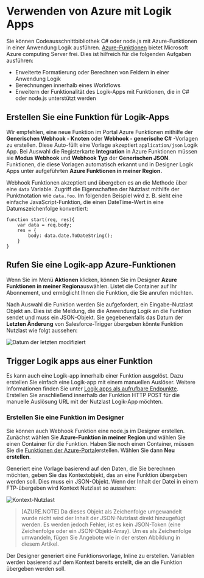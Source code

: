 <properties
   pageTitle="Verwenden von Azure mit Logik Apps | Microsoft Azure"
   description="Finden Sie unter Verwenden von Azure Funktionen mit Geschäftslogik Apps"
   services="logic-apps,functions"
   documentationCenter=".net,nodejs,java"
   authors="jeffhollan"
   manager="dwrede"
   editor=""/>

<tags
   ms.service="logic-apps"
   ms.devlang="multiple"
   ms.topic="article"
   ms.tgt_pltfrm="na"
   ms.workload="integration"
   ms.date="10/18/2016"
   ms.author="jehollan"/>

# <a name="using-azure-functions-with-logic-apps"></a>Verwenden von Azure mit Logik Apps

Sie können Codeausschnittbibliothek C# oder node.js mit Azure-Funktionen in einer Anwendung Logik ausführen.  [Azure-Funktionen](../azure-functions/functions-overview.md) bietet Microsoft Azure computing Server frei. Dies ist hilfreich für die folgenden Aufgaben ausführen:

* Erweiterte Formatierung oder Berechnen von Feldern in einer Anwendung Logik
* Berechnungen innerhalb eines Workflows
* Erweitern der Funktionalität des Logik-Apps mit Funktionen, die in C# oder node.js unterstützt werden

## <a name="create-a-function-for-logic-apps"></a>Erstellen Sie eine Funktion für Logik-Apps

Wir empfehlen, eine neue Funktion im Portal Azure Funktionen mithilfe der **Generischen Webhook - Knoten** oder **Webhook - generische C#** -Vorlagen zu erstellen. Diese Auto-füllt eine Vorlage akzeptiert `application/json` Logik App.  Bei Auswahl die Registerkarte **Integration** in Azure Funktionen müssen sie **Modus** **Webhook** und **Webhook Typ** der **Generischen JSON**.  Funktionen, die diese Vorlagen automatisch erkannt und in Designer Logik Apps unter aufgeführten **Azure Funktionen in meiner Region.**

Webhook Funktionen akzeptiert und übergeben es an die Methode über eine `data` Variable. Zugriff die Eigenschaften der Nutzlast mithilfe der Punktnotation wie `data.foo`.  Im folgenden Beispiel wird z. B. sieht eine einfache JavaScript-Funktion, die einen DateTime-Wert in eine Datumszeichenfolge konvertiert:

```
function start(req, res){
    var data = req.body;
    res = {
        body: data.date.ToDateString();
    }
}
```

## <a name="call-azure-functions-from-a-logic-app"></a>Rufen Sie eine Logik-app Azure-Funktionen

Wenn Sie im Menü **Aktionen** klicken, können Sie im Designer **Azure Funktionen in meiner Region**auswählen.  Listet die Container auf Ihr Abonnement, und ermöglicht Ihnen die Funktion, die Sie anrufen möchten.  

Nach Auswahl die Funktion werden Sie aufgefordert, ein Eingabe-Nutzlast Objekt an. Dies ist die Meldung, die die Anwendung Logik an die Funktion sendet und muss ein JSON-Objekt. Sie gegebenenfalls das Datum der **Letzten Änderung** von Salesforce-Trigger übergeben könnte Funktion Nutzlast wie folgt aussehen:

![Datum der letzten modifiziert][1]

## <a name="trigger-logic-apps-from-a-function"></a>Trigger Logik apps aus einer Funktion

Es kann auch eine Logik-app innerhalb einer Funktion ausgelöst.  Dazu erstellen Sie einfach eine Logik-app mit einem manuellen Auslöser. Weitere Informationen finden Sie unter [Logik apps als aufrufbare Endpunkte](app-service-logic-http-endpoint.md).  Erstellen Sie anschließend innerhalb der Funktion HTTP POST für die manuelle Auslösung URL mit der Nutzlast Logik-App möchten.

### <a name="create-a-function-from-the-designer"></a>Erstellen Sie eine Funktion im Designer

Sie können auch Webhook Funktion eine node.js im Designer erstellen. Zunächst wählen Sie **Azure-Funktion in meiner Region** und wählen Sie einen Container für die Funktion.  Haben Sie noch einen Container, müssen Sie die [Funktionen der Azure-Portal](https://functions.azure.com/signin)erstellen. Wählen Sie dann **Neu erstellen**.  

Generiert eine Vorlage basierend auf den Daten, die Sie berechnen möchten, geben Sie das Kontextobjekt, das an eine Funktion übergeben werden soll. Dies muss ein JSON-Objekt. Wenn der Inhalt der Datei in einem FTP-übergeben wird Kontext Nutzlast so aussehen:

![Kontext-Nutzlast][2]

>[AZURE.NOTE] Da dieses Objekt als Zeichenfolge umgewandelt wurde nicht wird der Inhalt der JSON-Nutzlast direkt hinzugefügt werden. Es werden jedoch Fehler, ist es kein JSON-Token (eine Zeichenfolge oder ein JSON-Objekt-Array). Um es als Zeichenfolge umwandeln, fügen Sie Angebote wie in der ersten Abbildung in diesem Artikel.

Der Designer generiert eine Funktionsvorlage, Inline zu erstellen. Variablen werden basierend auf dem Kontext bereits erstellt, die an die Funktion übergeben werden soll.




<!--Image references-->
[1]: ./media/app-service-logic-azure-functions/callFunction.png
[2]: ./media/app-service-logic-azure-functions/createFunction.png
